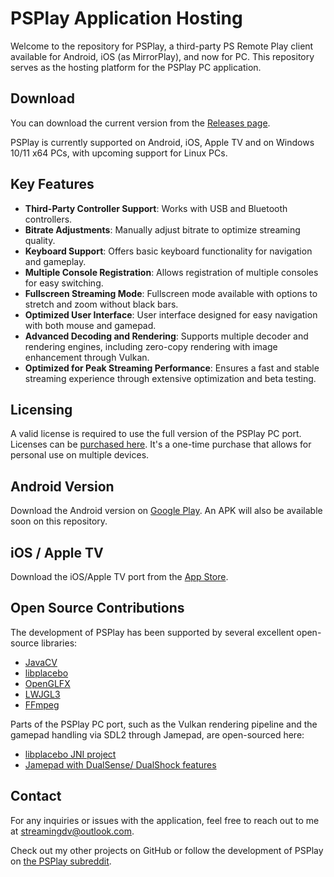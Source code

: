 # PSPlay Application Hosting

Welcome to the repository for PSPlay, a third-party PS Remote Play client available for Android, iOS (as MirrorPlay), and now for PC. This repository serves as the hosting platform for the PSPlay PC application.

## Download
You can download the current version from the [Releases page](https://github.com/streamingdv/PSPlay-Application-Hosting/releases/).

PSPlay is currently supported on Android, iOS, Apple TV and on Windows 10/11 x64 PCs, with upcoming support for Linux PCs.

## Key Features
- **Third-Party Controller Support**: Works with USB and Bluetooth controllers.
- **Bitrate Adjustments**: Manually adjust bitrate to optimize streaming quality.
- **Keyboard Support**: Offers basic keyboard functionality for navigation and gameplay.
- **Multiple Console Registration**: Allows registration of multiple consoles for easy switching.
- **Fullscreen Streaming Mode**: Fullscreen mode available with options to stretch and zoom without black bars.
- **Optimized User Interface**: User interface designed for easy navigation with both mouse and gamepad.
- **Advanced Decoding and Rendering**: Supports multiple decoder and rendering engines, including zero-copy rendering with image enhancement through Vulkan.
- **Optimized for Peak Streaming Performance**: Ensures a fast and stable streaming experience through extensive optimization and beta testing.

## Licensing
A valid license is required to use the full version of the PSPlay PC port. Licenses can be [purchased here](https://streamingdv.com/shop-list-ns.html).
It's a one-time purchase that allows for personal use on multiple devices.

## Android Version
Download the Android version on [Google Play](https://play.google.com/store/apps/details?id=psplay.grill.com). An APK will also be available soon on this repository.

## iOS / Apple TV
Download the iOS/Apple TV port from the [App Store](https://apps.apple.com/us/app/mirrorplay-remote-streaming/id1638586503).

## Open Source Contributions
The development of PSPlay has been supported by several excellent open-source libraries:

- [JavaCV](https://github.com/bytedeco/javacv)
- [libplacebo](https://github.com/haasn/libplacebo)
- [OpenGLFX](https://github.com/husker-dev/openglfx)
- [LWJGL3](https://github.com/LWJGL/lwjgl3)
- [FFmpeg](https://github.com/FFmpeg/FFmpeg)

Parts of the PSPlay PC port, such as the Vulkan rendering pipeline and the gamepad handling via SDL2 through Jamepad, are open-sourced here:

- [libplacebo JNI project](https://github.com/streamingdv/libplacebo-jni)
- [Jamepad with DualSense/ DualShock features](https://github.com/grill2010/Jamepad)

## Contact
For any inquiries or issues with the application, feel free to reach out to me at [streamingdv@outlook.com](mailto:streamingdv@outlook.com).

Check out my other projects on GitHub or follow the development of PSPlay on [the PSPlay subreddit](https://www.reddit.com/r/PSPlay/).
